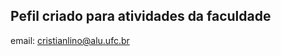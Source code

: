 ## Pefil criado para atividades da faculdade
email: cristianlino@alu.ufc.br
<!---
cristian-lino/cristian-lino is a ✨ special ✨ repository because its `README.md` (this file) appears on your GitHub profile.
You can click the Preview link to take a look at your changes.
--->
